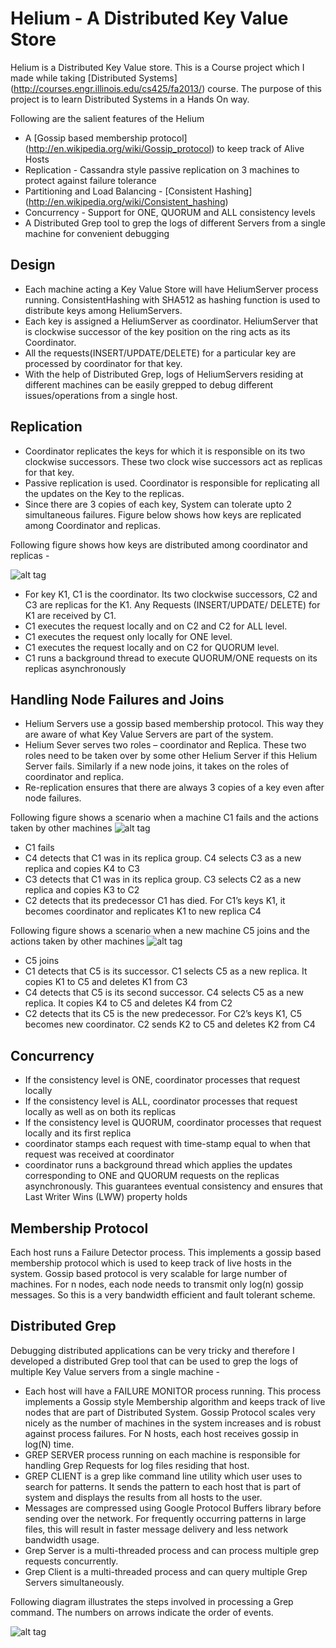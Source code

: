 # Helium - A Distributed Key Value Store 

Helium is a Distributed Key Value store. This is a Course project which I made while taking [Distributed Systems] (http://courses.engr.illinois.edu/cs425/fa2013/) course. The purpose of this project is to learn Distributed Systems in a Hands On way. 

Following are the salient features of the Helium 
 - A [Gossip based membership protocol] (http://en.wikipedia.org/wiki/Gossip_protocol) to keep track of Alive Hosts
 - Replication - Cassandra style passive replication on 3 machines to protect against failure tolerance
 - Partitioning and Load Balancing - [Consistent Hashing] (http://en.wikipedia.org/wiki/Consistent_hashing)
 - Concurrency - Support for ONE, QUORUM and ALL consistency levels
 - A Distributed Grep tool to grep the logs of different Servers from a single machine for convenient debugging

## Design
 - Each machine acting a Key Value Store will have HeliumServer process running. ConsistentHashing with SHA512 as hashing function is used to distribute keys among HeliumServers.
 - Each key is assigned a HeliumServer as coordinator. HeliumServer that is clockwise successor of the key position on the ring acts as its Coordinator.
 - All the requests(INSERT/UPDATE/DELETE) for a particular key are processed by coordinator for that key.
 - With the help of Distributed Grep, logs of HeliumServers residing at different machines can be easily grepped to debug different issues/operations from a single host.

## Replication
  - Coordinator replicates the keys for which it is responsible on its two clockwise successors. These two clock wise successors act as replicas for that key.
  - Passive replication is used. Coordinator is responsible for replicating all the updates on the Key to the replicas.
  - Since there are 3 copies of each key, System can tolerate upto 2 simultaneous failures. Figure below shows how keys are replicated among Coordinator and replicas.

Following figure shows how keys are distributed among coordinator and replicas - 

![alt tag](https://lh4.googleusercontent.com/-2qZEWzRXTYI/UrsqESQ_UpI/AAAAAAAABi8/X9AYzEGiJ3c/s606/MP4.png)

 - For key K1, C1 is the coordinator. Its two clockwise successors, C2 and C3 are replicas for the K1. Any Requests (INSERT/UPDATE/ DELETE) for K1 are received by C1. 
 - C1 executes the request locally and on C2 and C2 for ALL level. 
 - C1 executes the request only locally for ONE level.
 - C1 executes the request locally and on C2 for QUORUM level. 
 - C1 runs a background thread to execute QUORUM/ONE requests on its replicas asynchronously

## Handling Node Failures and Joins
  - Helium Servers use a gossip based membership protocol. This way they are aware of what Key Value Servers are part of the system.
  - Helium Sever serves two roles – coordinator and Replica. These two roles need to be taken over by some other Helium Server if this Helium Server fails. Similarly if a new node joins, it takes on the roles of coordinator and replica.
  - Re-replication ensures that there are always 3 copies of a key even after node failures. 

  Following figure shows a scenario when a machine C1 fails and the actions taken by other machines
![alt tag](https://lh4.googleusercontent.com/-mgiFawdM2hA/UrsqCSTXxiI/AAAAAAAABik/FQyr5EZ6OH8/s616/MP4-1.png)

  - C1 fails
  - C4 detects that C1 was in its replica group. C4 selects C3 as a new replica and copies K4 to C3
  - C3 detects that C1 was in its replica group. C3 selects C2 as a new replica and copies K3 to C2
  - C2 detects that its predecessor C1 has died. For C1’s keys K1, it becomes coordinator and replicates K1 to new replica C4

  Following figure shows a scenario when a new machine C5 joins and the actions taken by other machines
  ![alt tag](https://lh4.googleusercontent.com/-dfQgnviDNbY/UrsqDHv0hnI/AAAAAAAABi4/vW5AN_ftMVQ/s610/MP4-2.png)

  - C5 joins
  - C1 detects that C5 is its successor. C1 selects C5 as a new replica. It copies K1 to C5 and deletes K1 from C3
  - C4 detects that C5 is its second successor. C4 selects C5 as a new replica. It copies K4 to C5 and deletes K4 from C2
  - C2 detects that its C5 is the new predecessor. For C2’s keys K1, C5 becomes new coordinator. C2 sends K2 to C5 and deletes K2 from C4

## Concurrency
  - If the consistency level is ONE, coordinator processes that request locally
  - If the consistency level is ALL, coordinator processes that request locally as well as on both its replicas
  - If the consistency level is QUORUM, coordinator processes that request locally and its first replica
  - coordinator stamps each request with time-stamp equal to when that request was received at coordinator
  - coordinator runs a background thread which applies the updates corresponding to ONE and QUORUM requests on the replicas asynchronously. This guarantees eventual consistency and ensures that Last Writer Wins (LWW) property holds

## Membership Protocol
 Each host runs a Failure Detector process. This implements a gossip based membership protocol which is used to keep track of live hosts in the system. Gossip based protocol is very scalable for large number of machines. For n nodes, each node needs to transmit only log(n) gossip messages. So this is a very bandwidth efficient and fault tolerant scheme.
 
## Distributed Grep
 Debugging distributed applications can be very tricky and therefore I developed a distributed Grep tool that can be used to grep the logs of multiple Key Value servers from a single machine - 

  - Each host will have a FAILURE MONITOR process running. This process implements a Gossip style Membership algorithm and keeps track of live nodes that are part of Distributed System. Gossip Protocol scales very nicely as the number of machines in the system increases and is robust against process failures. For N hosts, each host receives gossip in log(N) time. 
  - GREP SERVER process running on each machine is responsible for handling Grep Requests for log files residing that host.
  - GREP CLIENT is a grep like command line utility which user uses to search for patterns. It sends the pattern to each host that is part of system and displays the results from all hosts to the user.
  - Messages are compressed using Google Protocol Buffers library before sending over the network. For frequently occurring patterns in large files, this will result in faster message delivery and less network bandwidth usage.
  - Grep Server is a multi-threaded process and can process multiple grep requests concurrently.
  - Grep Client is a multi-threaded process and can query multiple Grep Servers simultaneously. 


Following diagram illustrates the steps involved in processing a Grep command. The numbers on arrows indicate the order of events.

![alt tag](https://lh3.googleusercontent.com/-8KbAUPgxRpM/UrsqCUV-3sI/AAAAAAAABis/PKUdIPbpZDM/s811/MP1-new.png)